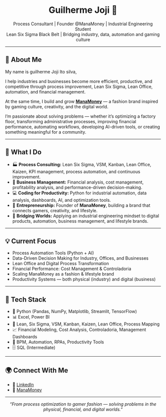 <h1 align="center">Guilherme Joji 👋</h1>

<p align="center">
  Process Consultant | Founder @ManaMoney | Industrial Engineering Student<br>
  Lean Six Sigma Black Belt | Bridging industry, data, automation and gaming culture
</p>

---

## 🧠 About Me
My name is guilherme Joji Ito silva,

I help industries and businesses become more efficient, productive, and competitive through process improvement, Lean Six Sigma, Lean Office, automation, and financial management.

At the same time, I build and grow **[ManaMoney](https://www.manamoney.com.br)** — a fashion brand inspired by gaming culture, creativity, and the digital world.

I’m passionate about solving problems — whether it’s optimizing a factory floor, transforming administrative processes, improving financial performance, automating workflows, developing AI-driven tools, or creating something meaningful for a community.

---

## 🚀 What I Do

- 🏭 **Process Consulting:** Lean Six Sigma, VSM, Kanban, Lean Office, Kaizen, KPI management, process automation, and continuous improvement.
- 💼 **Business Management:** Financial analysis, cost management, profitability analysis, and performance-driven decision-making.
- 💻 **Coding for Productivity:** Python for industrial automation, data analysis, dashboards, AI, and optimization tools.
- 👕 **Entrepreneurship:** Founder of **ManaMoney**, building a brand that connects gamers, creativity, and lifestyle.
- 🔗 **Bridging Worlds:** Applying an industrial engineering mindset to digital products, automation, business management, and lifestyle brands.

---

## 💡 Current Focus

- Process Automation Tools (Python + AI)
- Data-Driven Decision Making for Industry, Offices, and Businesses
- Lean Office and Digital Process Transformation
- Financial Performance: Cost Management & Controladoria
- Scaling ManaMoney as a fashion & lifestyle brand
- Productivity Systems — both physical (industry) and digital (business)

---

## 🧰 Tech Stack

- 🐍 Python (Pandas, NumPy, Matplotlib, Streamlit, TensorFlow)
- 📊 Excel, Power BI
- 🔄 Lean, Six Sigma, VSM, Kanban, Kaizen, Lean Office, Process Mapping
- 📈 Financial Modeling, Cost Analysis, Controladoria, Management Dashboards
- 🤖 BPM, Automation, RPAs, Productivity Tools
- 🗄️ SQL (Intermediate)

---

## 🌍 Connect With Me

- 💼 [LinkedIn](https://www.linkedin.com/in/guilherme-joji/)  
- 👕 [ManaMoney](https://www.manamoney.com.br)   

---

<p align="center"><i>“From process optimization to gamer fashion — solving problems in the physical, financial, and digital worlds.”</i></p>
